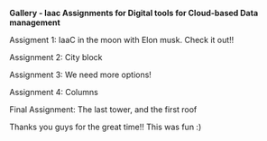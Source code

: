 <p><b>Gallery - Iaac Assignments for Digital tools for Cloud-based Data management</b></p>
  
    

Assigment 1: IaaC in the moon with Elon musk. Check it out!!

Assignment 2: City block

Assignment 3: We need more options!

Assignment 4: Columns

Final Assignment: The last tower, and the first roof


Thanks you guys for the great time!! This was fun :)
